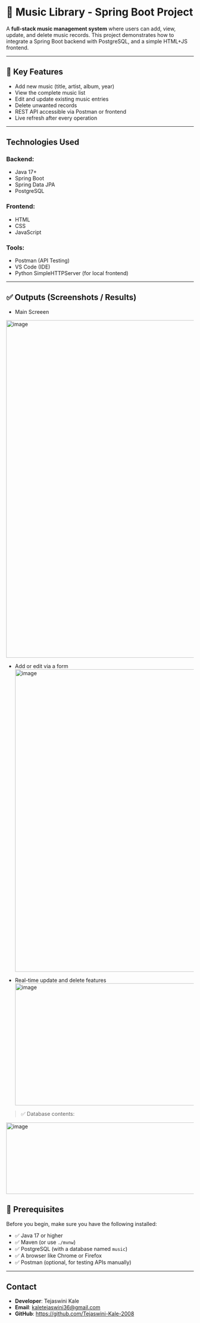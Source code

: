 # 🎵 Music Library - Spring Boot Project

A **full-stack music management system** where users can add, view, update, and delete music records. This project demonstrates how to integrate a Spring Boot backend with PostgreSQL, and a simple HTML+JS frontend.

---

## 🔑 Key Features

-  Add new music (title, artist, album, year)
-  View the complete music list
-  Edit and update existing music entries
-  Delete unwanted records
-  REST API accessible via Postman or frontend
-  Live refresh after every operation

---

##  Technologies Used

### Backend:
- Java 17+
- Spring Boot
- Spring Data JPA
- PostgreSQL

### Frontend:
- HTML
- CSS
- JavaScript

### Tools:
- Postman (API Testing)
- VS Code (IDE)
- Python SimpleHTTPServer (for local frontend)

---

## ✅ Outputs (Screenshots / Results)

- Main Screeen
<img width="1192" height="907" alt="image" src="https://github.com/user-attachments/assets/ced0e4cb-a373-4b3d-8f14-53d3583c98cb" />

- Add or edit via a form
  <img width="1077" height="813" alt="image" src="https://github.com/user-attachments/assets/8d9c8c9f-602f-4a8d-9410-e3a50361e364" />

- Real-time update and delete features
  <img width="951" height="328" alt="image" src="https://github.com/user-attachments/assets/119e25ec-333f-4696-8c6d-6c4a7716c1d5" />

> ✅ Database contents:

<img width="810" height="192" alt="image" src="https://github.com/user-attachments/assets/00021b17-8123-4ba7-b6fa-f48c6e6b2181" />

## 🧰 Prerequisites

Before you begin, make sure you have the following installed:

- ✅ Java 17 or higher
- ✅ Maven (or use `./mvnw`)
- ✅ PostgreSQL (with a database named `music`)
- ✅ A browser like Chrome or Firefox
- ✅ Postman (optional, for testing APIs manually)

---

## Contact

*  **Developer**: Tejaswini Kale
*  **Email**: kaletejaswini36@gmail.com
*  **GitHub**: https://github.com/Tejaswini-Kale-2008


